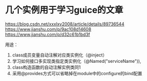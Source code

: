 # 几个实例用于学习guice的文章


https://blog.csdn.net/xxxlxy2008/article/details/89736544
https://www.jianshu.com/p/9ac108d14608
https://www.jianshu.com/p/d32c61b1bd3f

用途：

1. class成员变量自动注解对应类实例化（@inject）
2. 学习如何接口多实现类指定类实例化（@Named("serviceName")),
3. class构造函数的自动注解实例类同1
4. 采用@provides方式可以省略掉在module中的configure的bind配置